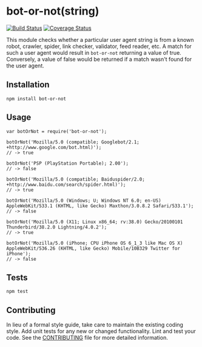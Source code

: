 bot-or-not(string)
========================================

[![Build Status](https://travis-ci.org/ramumb/bot-or-not.svg?branch=master)](https://travis-ci.org/ramumb/bot-or-not)
[![Coverage Status](https://coveralls.io/repos/github/ramumb/bot-or-not/badge.svg?branch=master)](https://coveralls.io/github/ramumb/bot-or-not?branch=master)

This module checks whether a particular user agent string is from a known robot,
crawler, spider, link checker, validator, feed reader, etc.  A match for such a
user agent would result in `bot-or-not` returning a value of true.  Conversely,
a value of false would be returned if a match wasn't found for the user agent.

## Installation

  `npm install bot-or-not`

## Usage

    var botOrNot = require('bot-or-not');

    botOrNot('Mozilla/5.0 (compatible; Googlebot/2.1; +http://www.google.com/bot.html)');
    // -> true
    
    botOrNot('PSP (PlayStation Portable); 2.00');
    // -> false
    
    botOrNot('Mozilla/5.0 (compatible; Baiduspider/2.0; +http://www.baidu.com/search/spider.html)');
    // -> true
    
    botOrNot('Mozilla/5.0 (Windows; U; Windows NT 6.0; en-US) AppleWebKit/533.1 (KHTML, like Gecko) Maxthon/3.0.8.2 Safari/533.1');
    // -> false
    
    botOrNot('Mozilla/5.0 (X11; Linux x86_64; rv:38.0) Gecko/20100101 Thunderbird/38.2.0 Lightning/4.0.2');
    // -> true
    
    botOrNot('Mozilla/5.0 (iPhone; CPU iPhone OS 6_1_3 like Mac OS X) AppleWebKit/536.26 (KHTML, like Gecko) Mobile/10B329 Twitter for iPhone');
    // -> false

## Tests

  `npm test`

## Contributing

In lieu of a formal style guide, take care to maintain the existing coding
style. Add unit tests for any new or changed functionality. Lint and test your
code.  See the [CONTRIBUTING](CONTRIBUTING.md) file for more detailed information.
